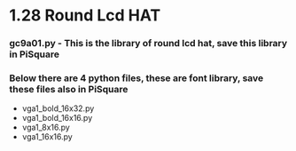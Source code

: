 # 1.28 Round Lcd HAT

### gc9a01.py - This is the library of round lcd hat, save this library in PiSquare

### Below there are 4 python files, these are font library, save these files also in PiSquare
 * vga1_bold_16x32.py
 * vga1_bold_16x16.py
 * vga1_8x16.py
 * vga1_16x16.py
